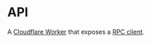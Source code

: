 # API

A [Cloudflare Worker](https://workers.cloudflare.com) that exposes a [RPC client](https://hono.dev/guides/rpc).
